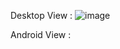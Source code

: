 Desktop View : 
![image](https://github.com/MasterBhuvnesh/Thoughtful-Threads/assets/99537126/0bf88565-ef90-4c40-847b-f7c07c2d6930)


Android View :
